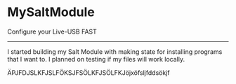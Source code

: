# MySaltModule
Configure your Live-USB FAST
___

I started building my Salt Module with making state for installing programs that I want to. I planned on testing if my files will work locally.

ÄPJFDJSLKFJSLFÖKSJFSÖLKFJSÖLFKJöjxöfsljfddsökjf
